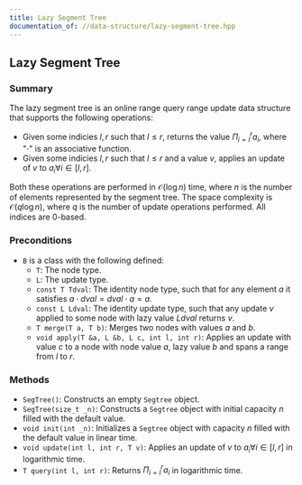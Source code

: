 ```yaml
---
title: Lazy Segment Tree
documentation_of: //data-structure/lazy-segment-tree.hpp
---
```


## Lazy Segment Tree

### Summary
The lazy segment tree is an online range query range update data structure that supports the following operations:
- Given some indicies $l, r$ such that $l \leq r$, returns the value $\Pi_{i = l}^r a_i$, where "$\cdot$" is an associative function.
- Given some indicies $l, r$ such that $l \leq r$ and a value $v$, applies an update of $v$ to $a_i \forall i \in [l, r]$. 

Both these operations are performed in $\mathcal{O}(\log n)$ time, where $n$ is the number of elements represented by the segment tree. The space complexity is $\mathcal{O}(q \log n)$, where $q$ is the number of update operations performed. All indices are 0-based. 

### Preconditions
- `B` is a class with the following defined:
  - `T`: The node type.
  - `L`: The update type.
  - `const T Tdval`: The identity node type, such that for any element $a$ it satisfies $a \cdot dval = dval \cdot a = a$.
  - `const L Ldval`: The identity update type, such that any update $v$ applied to some node with lazy value $Ldval$ returns $v$. 
  - `T merge(T a, T b)`: Merges two nodes with values $a$ and $b$. 
  - `void apply(T &a, L &b, L c, int l, int r)`: Applies an update with value $c$ to a node with node value $a$, lazy value $b$ and spans a range from $l$ to $r$. 

### Methods
- `SegTree()`: Constructs an empty `Segtree` object.
- `SegTree(size_t _n)`: Constructs a `Segtree` object with initial capacity $n$ filled with the default value.
- `void init(int _n)`: Initializes a `Segtree` object with capacity $n$ filled with the default value in linear time. 
- `void update(int l, int r, T v)`: Applies an update of $v$ to $a_i \forall i \in [l, r]$ in logarithmic time. 
- `T query(int l, int r)`: Returns $\Pi_{i = l}^r a_i$ in logarithmic time. 